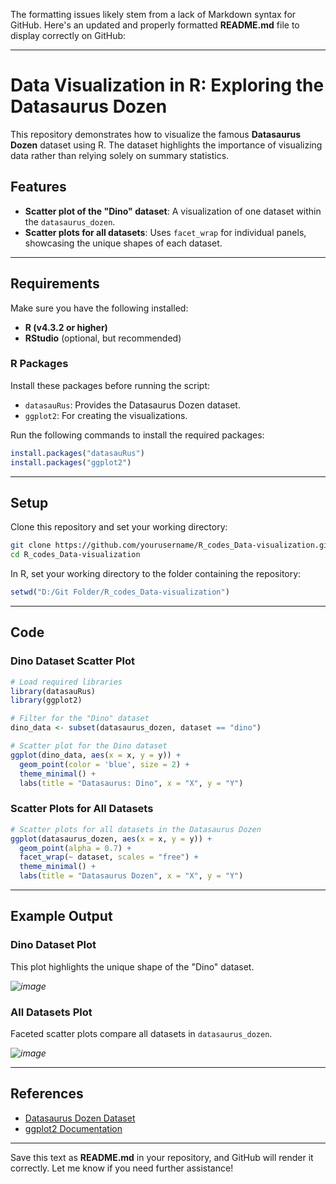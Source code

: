 The formatting issues likely stem from a lack of Markdown syntax for GitHub. Here's an updated and properly formatted **README.md** file to display correctly on GitHub:

---

# Data Visualization in R: Exploring the Datasaurus Dozen

This repository demonstrates how to visualize the famous **Datasaurus Dozen** dataset using R. The dataset highlights the importance of visualizing data rather than relying solely on summary statistics.

## Features
- **Scatter plot of the "Dino" dataset**: A visualization of one dataset within the `datasaurus_dozen`.
- **Scatter plots for all datasets**: Uses `facet_wrap` for individual panels, showcasing the unique shapes of each dataset.

---

## Requirements

Make sure you have the following installed:

- **R (v4.3.2 or higher)**  
- **RStudio** (optional, but recommended)  

### R Packages
Install these packages before running the script:

- `datasauRus`: Provides the Datasaurus Dozen dataset.  
- `ggplot2`: For creating the visualizations.

Run the following commands to install the required packages:
```R
install.packages("datasauRus")
install.packages("ggplot2")
```

---

## Setup

Clone this repository and set your working directory:
```bash
git clone https://github.com/yourusername/R_codes_Data-visualization.git
cd R_codes_Data-visualization
```

In R, set your working directory to the folder containing the repository:
```R
setwd("D:/Git Folder/R_codes_Data-visualization")
```

---

## Code

### Dino Dataset Scatter Plot
```R
# Load required libraries
library(datasauRus)
library(ggplot2)

# Filter for the "Dino" dataset
dino_data <- subset(datasaurus_dozen, dataset == "dino")

# Scatter plot for the Dino dataset
ggplot(dino_data, aes(x = x, y = y)) +
  geom_point(color = 'blue', size = 2) +
  theme_minimal() +
  labs(title = "Datasaurus: Dino", x = "X", y = "Y")
```

### Scatter Plots for All Datasets
```R
# Scatter plots for all datasets in the Datasaurus Dozen
ggplot(datasaurus_dozen, aes(x = x, y = y)) +
  geom_point(alpha = 0.7) +
  facet_wrap(~ dataset, scales = "free") +
  theme_minimal() +
  labs(title = "Datasaurus Dozen", x = "X", y = "Y")
```

---

## Example Output

### Dino Dataset Plot
This plot highlights the unique shape of the "Dino" dataset.

*![image](https://github.com/user-attachments/assets/10a4f596-7ee2-4f67-9bbd-ad67ac99c839)*

### All Datasets Plot
Faceted scatter plots compare all datasets in `datasaurus_dozen`.

*![image](https://github.com/user-attachments/assets/e40f377c-0e94-4d0b-a92a-ca353ef85979)*

---

## References

- [Datasaurus Dozen Dataset](https://www.autodeskresearch.com/publications/samestats)  
- [ggplot2 Documentation](https://ggplot2.tidyverse.org/)

---

Save this text as **README.md** in your repository, and GitHub will render it correctly. Let me know if you need further assistance!




